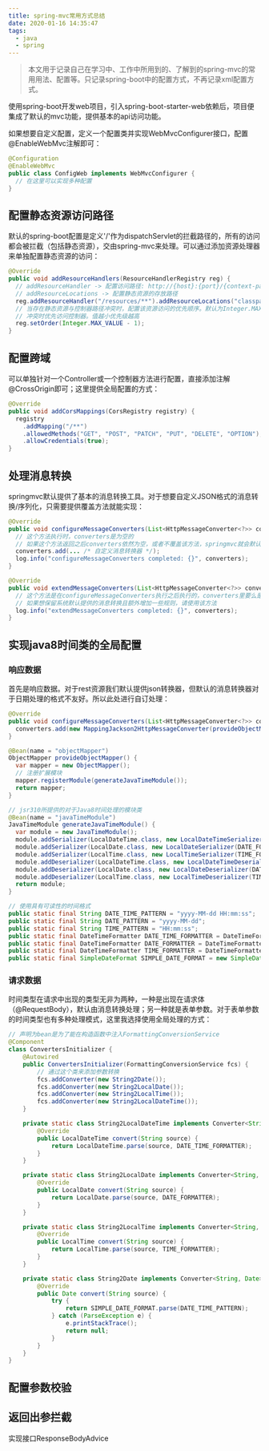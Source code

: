 ```yaml
---
title: spring-mvc常用方式总结
date: 2020-01-16 14:35:47
tags:
  - java
  - spring
---
```

> 本文用于记录自己在学习中、工作中所用到的、了解到的spring-mvc的常用用法、配置等。只记录spring-boot中的配置方式，不再记录xml配置方式。

使用spring-boot开发web项目，引入spring-boot-starter-web依赖后，项目便集成了默认的mvc功能，提供基本的api访问功能。

如果想要自定义配置，定义一个配置类并实现WebMvcConfigurer接口，配置@EnableWebMvc注解即可：
``` java
@Configuration
@EnableWebMvc
public class ConfigWeb implements WebMvcConfigurer {
  // 在这里可以实现多种配置
}
```

## 配置静态资源访问路径

默认的spring-boot配置是定义'/'作为dispatchServlet的拦截路径的，所有的访问都会被拦截（包括静态资源），交由spring-mvc来处理。可以通过添加资源处理器来单独配置静态资源的访问：
``` java
@Override
public void addResourceHandlers(ResourceHandlerRegistry reg) {
  // addResourceHandler -> 配置访问路径: http://{host}:{port}/{context-path}/resources/**
  // addResourceLocations -> 配置静态资源的存放路径
  reg.addResourceHandler("/resources/**").addResourceLocations("classpath:static/");
  // 当存在静态资源与控制器路径冲突时，配置该资源访问的优先顺序。默认为Integer.MAX_VALUE - 1即最低优先级
  // 冲突时优先访问控制器。值越小优先级越高
  reg.setOrder(Integer.MAX_VALUE - 1);
}
```

## 配置跨域

可以单独针对一个Controller或一个控制器方法进行配置，直接添加注解@CrossOrigin即可；这里提供全局配置的方式：
``` java
@Override
public void addCorsMappings(CorsRegistry registry) {
  registry
    .addMapping("/**")
    .allowedMethods("GET", "POST", "PATCH", "PUT", "DELETE", "OPTION");
    .allowCredentials(true);
}
```

## 处理消息转换

springmvc默认提供了基本的消息转换工具。对于想要自定义JSON格式的消息转换/序列化，只需要提供覆盖方法就能实现：
``` java
@Override
public void configureMessageConverters(List<HttpMessageConverter<?>> converters) {
  // 这个方法执行时，converters是为空的
  // 如果这个方法返回之后converters依然为空，或者不覆盖该方法，springmvc就会默认提供一个消息转换队列
  converters.add(... /* 自定义消息转换器 */);
  log.info("configureMessageConverters completed: {}", converters);
}

@Override
public void extendMessageConverters(List<HttpMessageConverter<?>> converters) {
  // 这个方法是在configureMessageConverters执行之后执行的，converters里要么是自己配置的转换器，要么是系统默认提供的
  // 如果想保留系统默认提供的消息转换且额外增加一些规则，请使用该方法
  log.info("extendMessageConverters completed: {}", converters);
}
```

## 实现java8时间类的全局配置

### 响应数据

首先是响应数据。对于rest资源我们默认提供json转换器，但默认的消息转换器对于日期处理的格式不友好。所以此处进行自订处理：
``` java
@Override
public void configureMessageConverters(List<HttpMessageConverter<?>> converters) {
  converters.add(new MappingJackson2HttpMessageConverter(provideObjectMapper()));
}

@Bean(name = "objectMapper")
ObjectMapper provideObjectMapper() {
  var mapper = new ObjectMapper();
  // 注册扩展模块
  mapper.registerModule(generateJavaTimeModule());
  return mapper;
}

// jsr310所提供的对于Java8时间处理的模块类
@Bean(name = "javaTimeModule")
JavaTimeModule generateJavaTimeModule() {
  var module = new JavaTimeModule();
  module.addSerializer(LocalDateTime.class, new LocalDateTimeSerializer(DATE_TIME_FORMATTER));
  module.addSerializer(LocalDate.class, new LocalDateSerializer(DATE_FORMATTER));
  module.addSerializer(LocalTime.class, new LocalTimeSerializer(TIME_FORMATTER));
  module.addDeserializer(LocalDateTime.class, new LocalDateTimeDeserializer(DATE_TIME_FORMATTER));
  module.addDeserializer(LocalDate.class, new LocalDateDeserializer(DATE_FORMATTER));
  module.addDeserializer(LocalTime.class, new LocalTimeDeserializer(TIME_FORMATTER));
  return module;
}

// 使用具有可读性的时间格式
public static final String DATE_TIME_PATTERN = "yyyy-MM-dd HH:mm:ss";
public static final String DATE_PATTERN = "yyyy-MM-dd";
public static final String TIME_PATTERN = "HH:mm:ss";
public static final DateTimeFormatter DATE_TIME_FORMATTER = DateTimeFormatter.ofPattern(DATE_TIME_PATTERN);
public static final DateTimeFormatter DATE_FORMATTER = DateTimeFormatter.ofPattern(DATE_PATTERN);
public static final DateTimeFormatter TIME_FORMATTER = DateTimeFormatter.ofPattern(TIME_PATTERN);
public static final SimpleDateFormat SIMPLE_DATE_FORMAT = new SimpleDateFormat(DATE_TIME_PATTERN);
```

### 请求数据

时间类型在请求中出现的类型无非为两种，一种是出现在请求体（@RequestBody），默认由消息转换处理；另一种就是表单参数。对于表单参数的时间类型也有多种处理模式，这里我选择使用全局处理的方式：
``` java
// 声明为bean是为了能在构造函数中注入FormattingConversionService
@Component
class ConvertersInitializer {
    @Autowired
    public ConvertersInitializer(FormattingConversionService fcs) {
        // 通过这个类来添加参数转换
        fcs.addConverter(new String2Date());
        fcs.addConverter(new String2LocalDate());
        fcs.addConverter(new String2LocalTime());
        fcs.addConverter(new String2LocalDateTime());
    }

    private static class String2LocalDateTime implements Converter<String, LocalDateTime> {
        @Override
        public LocalDateTime convert(String source) {
            return LocalDateTime.parse(source, DATE_TIME_FORMATTER);
        }
    }

    private static class String2LocalDate implements Converter<String, LocalDate> {
        @Override
        public LocalDate convert(String source) {
            return LocalDate.parse(source, DATE_FORMATTER);
        }
    }

    private static class String2LocalTime implements Converter<String, LocalTime> {
        @Override
        public LocalTime convert(String source) {
            return LocalTime.parse(source, TIME_FORMATTER);
        }
    }

    private static class String2Date implements Converter<String, Date> {
        @Override
        public Date convert(String source) {
            try {
                return SIMPLE_DATE_FORMAT.parse(DATE_TIME_PATTERN);
            } catch (ParseException e) {
                e.printStackTrace();
                return null;
            }
        }
    }
}
```

## 配置参数校验

## 返回出参拦截

实现接口ResponseBodyAdvice